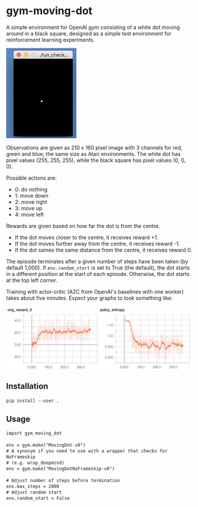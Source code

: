# gym-moving-dot

A simple environment for OpenAI gym consisting of a white dot moving around in
a black square, designed as a simple test environment for reinforcement
learning experiments.

![](screenshot.gif)

Observations are given as 210 x 160 pixel image with 3 channels for red, green
and blue; the same size as Atari environments. The white dot has pixel values
(255, 255, 255), while the black square has pixel values (0, 0, 0).

Possible actions are:
* 0: do nothing
* 1: move down
* 2: move right
* 3: move up
* 4: move left

Rewards are given based on how far the dot is from the centre.
* If the dot moves closer to the centre, it receives reward +1.
* If the dot moves further away from the centre, it receives reward -1.
* If the dot sames the same distance from the centre, it receives reward 0.

The episode terminates after a given number of steps have been taken (by
default 1,000). If `env.random_start` is set to True (the default), the dot
starts in a different position at the start of each episode. Otherwise, the dot
starts at the top left corner.

Training with actor-critic (A2C from OpenAI's baselines with one worker) takes
about five minutes.  Expect your graphs to look something like:

![](training.png)

## Installation

`pip install --user .`

## Usage

```
import gym_moving_dot

env = gym.make("MovingDot-v0")
# A synonym if you need to use with a wrapper that checks for NoFrameskip
# (e.g. wrap_deepmind)
env = gym.make("MovingDotNoFrameskip-v0")

# Adjust number of steps before termination
env.max_steps = 2000
# Adjust random start
env.random_start = False
```

